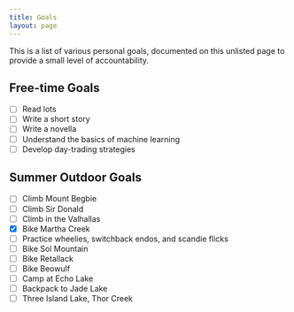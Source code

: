```yaml
---
title: Goals
layout: page
---
```


This is a list of various personal goals, documented on this unlisted page to provide a small level of accountability.

## Free-time Goals

-   [ ] Read lots
-   [ ] Write a short story
-   [ ] Write a novella
-   [ ] Understand the basics of machine learning
-   [ ] Develop day-trading strategies

## Summer Outdoor Goals

-   [ ] Climb Mount Begbie
-   [ ] Climb Sir Donald
-   [ ] Climb in the Valhallas
-   [x] Bike Martha Creek
-   [ ] Practice wheelies, switchback endos, and scandie flicks
-   [ ] Bike Sol Mountain
-   [ ] Bike Retallack
-   [ ] Bike Beowulf
-   [ ] Camp at Echo Lake
-   [ ] Backpack to Jade Lake
-   [ ] Three Island Lake, Thor Creek
